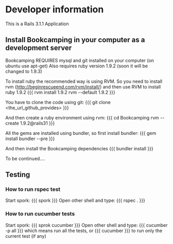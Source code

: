 # Developer information

This is a Rails 3.1.1 Application

## Install Bookcamping in your computer as a development server

Bookcamping REQUIRES mysql and git installed on your computer (on ubuntu use apt-get)
Also requires ruby version 1.9.2 (soon it will be changed to 1.9.3)

To install ruby the recommended way is using RVM. So you need to install rvm (http://beginrescueend.com/rvm/install/) 
and then use RVM to install ruby 1.9.2 
{{{
rvm install 1.9.2
rvm --default 1.9.2
}}}

You have to clone the code using git:
{{{
git clone <the_url_github_provides>
}}}

And then create a ruby environment using rvm:
{{{
cd Bookcamping
rvm --create 1.9.2@rails31
}}}

All the gems are installed using bundler, so first install bundler:
{{{
gem install bundler --pre
}}}

And then install the Bookcamping dependencies
{{{
bundler install
}}}

To be continued....


## Testing

### How to run rspec test
Start spork:
{{{
spork
}}}
Open other shell and type:
{{{
rspec .
}}}

### How to run cucumber tests
Start spork:
{{{
sprok cucumber
}}}
Open other shell and type:
{{{
cucumber -p all
}}}
which means run all the tests, or
{{{
cucumber
}}}
to run only the current test (if any)

